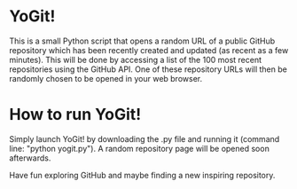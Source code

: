 # YoGit!
This is a small Python script that opens a random URL of a public GitHub repository which has been recently created and updated (as recent as a few minutes). This will be done by accessing a list of the 100 most recent repositories using the GitHub API. One of these repository URLs will then be randomly chosen to be opened in your web browser.

# How to run YoGit!
Simply launch YoGit! by downloading the .py file and running it (command line: "python yogit.py"). A random repository page will be opened soon afterwards.

Have fun exploring GitHub and maybe finding a new inspiring repository.
